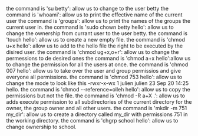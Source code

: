 the command is 'su betty': allow us to change to the user betty
the command is 'whoami': allow us to print the effective name of the current user 
the command is 'groups': allow us to print the names of the groups the current user in.
the command is 'sudo chown betty hello': allow us to change the ownership from currant user to the user betty.
the command is 'touch hello': allow us to create a new empty file.
the command is 'chmod u+x hello': allow us to add to the hello file the right to be executed by the disired user.
the command is 'chmod ug+x,o+r': allow us to change the permessions to de desired ones
the command is 'chmod a+x hello':allow us to change the permission for all the users at once.
the command is 'chmod 007 hello': allow us to take over the user and group permissios and give everyone all permissions.
the command is 'chmod 753 hello': allow us to change the mode to look like this -rwxr-x-wx 1 julien julien 23 Sep 20 14:25 hello. 
the command is 'chmod --reference=olleh hello': allow us to copy the permissions but not the file. 
the command is 'chmod -R a+X .': allow us to adds execute permission to all subdirectories of the current directory for the owner, the group owner and all other users.
the command is 'mkdir -m 751 my_dir': allow us to create a directory called my_dir with permissions 751 in the working directory.
the command is 'chgrp school hello': allow us to change ownership to school. 
